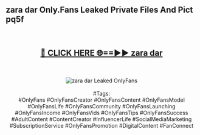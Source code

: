 <h2>zara dar Only.Fans Leaked Private Files And Pict pq5f</h2>
<br>
<div align="center">
<h2><a href="https://mediafiles.top/zara_dar" rel="nofollow">🔴 CLICK HERE 🌐==►► zara dar</a></h2>
<br>
<br>
<a href="https://mediafiles.top/zara_dar" rel="nofollow" data-target="animated-image.originalLink"><img src="https://i.ibb.co.com/WyWwxjT/player-gif2.gif" alt="zara dar Leaked OnlyFans" style="max-width: 100%; display: inline-block;" data-target="animated-image.originalImage"></a>
<br><br>
#Tags:
<br>
#OnlyFans #OnlyFansCreator #OnlyFansContent #OnlyFansModel #OnlyFansLife #OnlyFansCommunity #OnlyFansLaunching #OnlyFansIncome #OnlyFansVids #OnlyFansTips #OnlyFansSuccess #AdultContent #ContentCreator #InfluencerLife #SocialMediaMarketing #SubscriptionService #OnlyFansPromotion #DigitalContent #FanConnect
</div>
<br>